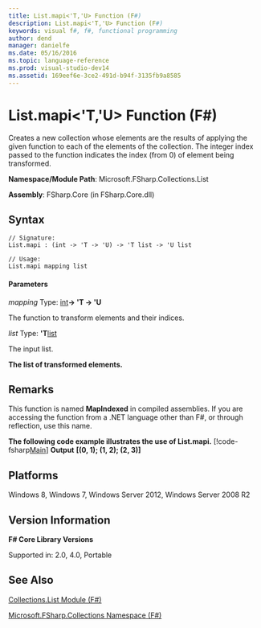 ```yaml
---
title: List.mapi<'T,'U> Function (F#)
description: List.mapi<'T,'U> Function (F#)
keywords: visual f#, f#, functional programming
author: dend
manager: danielfe
ms.date: 05/16/2016
ms.topic: language-reference
ms.prod: visual-studio-dev14
ms.assetid: 169eef6e-3ce2-491d-b94f-3135fb9a8585 
---
```


# List.mapi<'T,'U> Function (F#)

Creates a new collection whose elements are the results of applying the given function to each of the elements of the collection. The integer index passed to the function indicates the index (from 0) of element being transformed.

**Namespace/Module Path**: Microsoft.FSharp.Collections.List

**Assembly**: FSharp.Core (in FSharp.Core.dll)


## Syntax

```
// Signature:
List.mapi : (int -> 'T -> 'U) -> 'T list -> 'U list

// Usage:
List.mapi mapping list
```

#### Parameters
*mapping*
Type: [int](http://msdn.microsoft.com/en-us/library/025d5455-3622-4ea5-9573-3ecbd4ee1375)**-&gt; 'T -&gt; 'U**


The function to transform elements and their indices.


*list*
Type: **'T**[list](http://msdn.microsoft.com/en-us/library/c627b668-477b-4409-91ed-06d7f1b3e4a7)


The input list.



**The list of transformed elements.**
## Remarks
This function is named **MapIndexed** in compiled assemblies. If you are accessing the function from a .NET language other than F#, or through reflection, use this name.

**The following code example illustrates the use of List.mapi.**
[!code-fsharp[Main](snippets/fslists/snippet36.fs)]
**Output**
**[(0, 1); (1, 2); (2, 3)]**
## Platforms
Windows 8, Windows 7, Windows Server 2012, Windows Server 2008 R2


## Version Information
**F# Core Library Versions**

Supported in: 2.0, 4.0, Portable




## See Also
[Collections.List Module &#40;F&#35;&#41;](Collections.List-Module-%5BFSharp%5D.md)

[Microsoft.FSharp.Collections Namespace &#40;F&#35;&#41;](Microsoft.FSharp.Collections-Namespace-%5BFSharp%5D.md)

